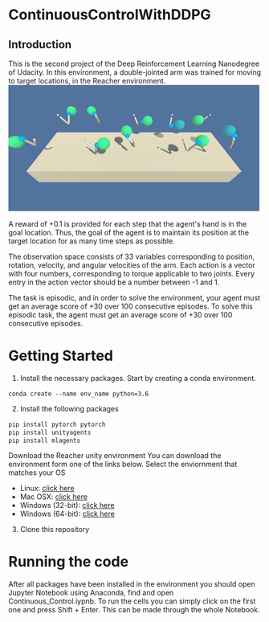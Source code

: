 # ContinuousControlWithDDPG

## Introduction
This is the second project of the Deep Reinforcement Learning Nanodegree of Udacity.
In this environment, a double-jointed arm was trained for moving to target locations, in the Reacher environment.
![alt-text](https://github.com/AhmedGharbi96/ContinuousControlWithDDPG/blob/main/reacher.gif)

A reward of +0.1 is provided for each step that the agent's hand is in the goal location. Thus, the goal of the agent is to maintain its position at the target location for as many time steps as possible.

The observation space consists of 33 variables corresponding to position, rotation, velocity, and angular velocities of the arm. Each action is a vector with four numbers, corresponding to torque applicable to two joints. Every entry in the action vector should be a number between -1 and 1.

The task is episodic, and in order to solve the environment, your agent must get an average score of +30 over 100 consecutive episodes.
To solve this episodic task, the agent must get an average score of +30 over 100 consecutive episodes.

# Getting Started
1. Install the necessary packages. 
   Start by creating a conda environment.

```
conda create --name env_name python=3.6
```
2. Install the following packages
 ```
pip install pytorch pytorch
pip install unityagents
pip install mlagents
```
Download the Reacher unity environment You can download the environment form one of the links below. Select the enviornment that matches your OS
- Linux: [click here](https://s3-us-west-1.amazonaws.com/udacity-drlnd/P2/Reacher/Reacher_Linux.zip)
- Mac OSX: [click here](https://s3-us-west-1.amazonaws.com/udacity-drlnd/P2/Reacher/Reacher.app.zip)
- Windows (32-bit): [click here](https://s3-us-west-1.amazonaws.com/udacity-drlnd/P2/Reacher/Reacher_Windows_x86.zip)
- Windows (64-bit): [click here](https://s3-us-west-1.amazonaws.com/udacity-drlnd/P2/Reacher/Reacher_Windows_x86_64.zip)
3. Clone this repository

# Running the code
After all packages have been installed in the environment you should open Jupyter Notebook using Anaconda, find and open Continuous_Control.iypnb. To run the cells you can simply click on the first one and press Shift + Enter. This can be made through the whole Notebook.
